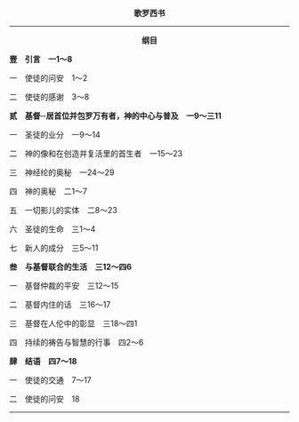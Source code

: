 <p style="text-align:center;font-weight:bold;">歌罗西书</p>

<hr>

<p style="text-align:center;font-weight:bold;">纲目</p>

<b>壹　引言　一1～8</b>

一　使徒的问安　1～2

二　使徒的感谢　3～8

<b>贰　基督─居首位并包罗万有者，神的中心与普及　一9～三11</b>

一　圣徒的业分　一9～14

二　神的像和在创造并复活里的首生者　一15～23

三　神经纶的奥秘　一24～29

四　神的奥秘　二1～7

五　一切影儿的实体　二8～23

六　圣徒的生命　三1～4

七　新人的成分　三5～11

<b>叁　与基督联合的生活　三12～四6</b>

一　基督仲裁的平安　三12～15

二　基督内住的话　三16～17

三　基督在人伦中的彰显　三18～四1

四　持续的祷告与智慧的行事　四2～6

<b>肆　结语　四7～18</b>

一　使徒的交通　7～17

二　使徒的问安　18

<hr>

